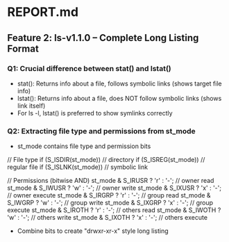# REPORT.md

## Feature 2: ls-v1.1.0 – Complete Long Listing Format

### Q1: Crucial difference between stat() and lstat()
- stat(): Returns info about a file, follows symbolic links (shows target file info)
- lstat(): Returns info about a file, does NOT follow symbolic links (shows link itself)
- For ls -l, lstat() is preferred to show symlinks correctly

### Q2: Extracting file type and permissions from st_mode
- st_mode contains file type and permission bits

// File type
if (S_ISDIR(st_mode))   // directory
if (S_ISREG(st_mode))   // regular file
if (S_ISLNK(st_mode))   // symbolic link

// Permissions (bitwise AND)
st_mode & S_IRUSR ? 'r' : '-';  // owner read
st_mode & S_IWUSR ? 'w' : '-';  // owner write
st_mode & S_IXUSR ? 'x' : '-';  // owner execute
st_mode & S_IRGRP ? 'r' : '-';  // group read
st_mode & S_IWGRP ? 'w' : '-';  // group write
st_mode & S_IXGRP ? 'x' : '-';  // group execute
st_mode & S_IROTH ? 'r' : '-';  // others read
st_mode & S_IWOTH ? 'w' : '-';  // others write
st_mode & S_IXOTH ? 'x' : '-';  // others execute

- Combine bits to create "drwxr-xr-x" style long listing

